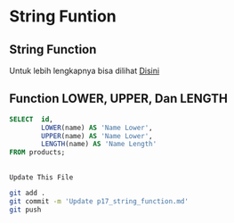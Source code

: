 # String Funtion

## String Function
Untuk lebih lengkapnya bisa dilihat [Disini](https://dev.mysql.com/doc/refman/8.0/en/string-functions.htm)

## Function LOWER, UPPER, Dan LENGTH
```sql
SELECT 	id,
		LOWER(name) AS 'Name Lower',
		UPPER(name) AS 'Name Lower',
        LENGTH(name) AS 'Name Length'
FROM products;
```

##
```bash
Update This File
```
```bash
git add .
git commit -m 'Update p17_string_function.md'
git push

```